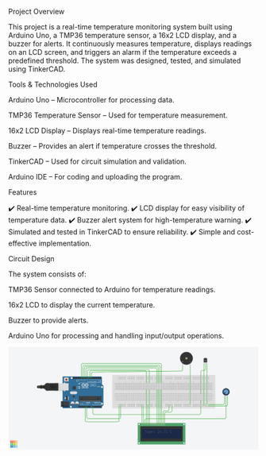 Project Overview

This project is a real-time temperature monitoring system built using Arduino Uno, a TMP36 temperature sensor, a 16x2 LCD display, and a buzzer 
for alerts. It continuously measures temperature, displays readings on an LCD screen, and triggers an alarm if the temperature exceeds a predefined
threshold. The system was designed, tested, and simulated using TinkerCAD.

Tools & Technologies Used

Arduino Uno – Microcontroller for processing data.

TMP36 Temperature Sensor – Used for temperature measurement.

16x2 LCD Display – Displays real-time temperature readings.

Buzzer – Provides an alert if temperature crosses the threshold.

TinkerCAD – Used for circuit simulation and validation.

Arduino IDE – For coding and uploading the program.

Features

✔️ Real-time temperature monitoring.
✔️ LCD display for easy visibility of temperature data.
✔️ Buzzer alert system for high-temperature warning.
✔️ Simulated and tested in TinkerCAD to ensure reliability.
✔️ Simple and cost-effective implementation.

Circuit Design

The system consists of:

TMP36 Sensor connected to Arduino for temperature readings.

16x2 LCD to display the current temperature.

Buzzer to provide alerts.

Arduino Uno for processing and handling input/output operations.

![image](https://github.com/Bishal033/Smart-Temperature-Monitoring-System/blob/main/Smart%20Temp%20Monitor%20Design.png)

